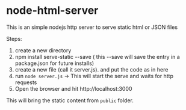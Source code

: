 node-html-server
================

This is an simple nodejs http server to serve static html or JSON files


Steps:

1. create a new directory
2. npm install serve-static --save ( this --save will save the entry in a package.json for  future installs)
3. create a new file (call it server.js).  and put the code as in here
4. run `node server.js` -> This will start the serve and waits for http requests
5. Open the browser and hit http://localhost:3000

This will bring the static content from `public` folder.


